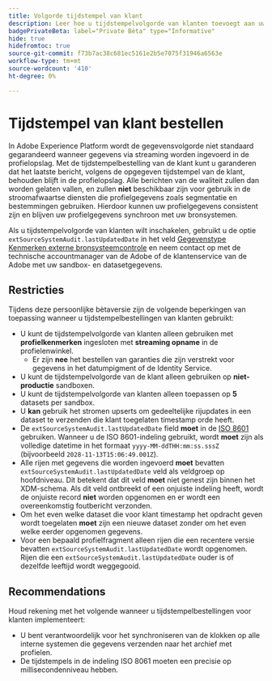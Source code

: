 ```yaml
---
title: Volgorde tijdstempel van klant
description: Leer hoe u tijdstempelvolgorde van klanten toevoegt aan uw gegevenssets om consistentie in uw profielgegevens te verzekeren.
badgePrivateBeta: label="Private Bèta" type="Informative"
hide: true
hidefromtoc: true
source-git-commit: f73b7ac38c681ec5161e2b5e7075f31946a6563e
workflow-type: tm+mt
source-wordcount: '410'
ht-degree: 0%

---
```



# Tijdstempel van klant bestellen

In Adobe Experience Platform wordt de gegevensvolgorde niet standaard gegarandeerd wanneer gegevens via streaming worden ingevoerd in de profielopslag. Met de tijdstempelbestelling van de klant kunt u garanderen dat het laatste bericht, volgens de opgegeven tijdstempel van de klant, behouden blijft in de profielopslag. Alle berichten van de waliteit zullen dan worden gelaten vallen, en zullen **niet** beschikbaar zijn voor gebruik in de stroomafwaartse diensten die profielgegevens zoals segmentatie en bestemmingen gebruiken. Hierdoor kunnen uw profielgegevens consistent zijn en blijven uw profielgegevens synchroon met uw bronsystemen.

Als u tijdstempelvolgorde van klanten wilt inschakelen, gebruikt u de optie `extSourceSystemAudit.lastUpdatedDate` in het veld [Gegevenstype Kenmerken externe bronsysteemcontrole](https://github.com/adobe/xdm/blob/master/docs/reference/mixins/shared/external-source-system-audit-details.schema.md) en neem contact op met de technische accountmanager van de Adobe of de klantenservice van de Adobe met uw sandbox- en datasetgegevens.

## Restricties

Tijdens deze persoonlijke bètaversie zijn de volgende beperkingen van toepassing wanneer u tijdstempelbestellingen van klanten gebruikt:

- U kunt de tijdstempelvolgorde van klanten alleen gebruiken met **profielkenmerken** ingesloten met **streaming opname** in de profielenwinkel.
   - Er zijn **nee** het bestellen van garanties die zijn verstrekt voor gegevens in het datumpigment of de Identity Service.
- U kunt de tijdstempelvolgorde van de klant alleen gebruiken op **niet-productie** sandboxen.
- U kunt de tijdstempelvolgorde van klanten alleen toepassen op **5** datasets per sandbox.
- U **kan** gebruik het stromen upserts om gedeeltelijke rijupdates in een dataset te verzenden die klant toegelaten timestamp orde heeft.
- De `extSourceSystemAudit.lastUpdatedDate` field **moet** in de [ISO 8601](https://www.iso.org/iso-8601-date-and-time-format.html) gebruiken. Wanneer u de ISO 8601-indeling gebruikt, wordt **moet** zijn als volledige datetime in het formaat `yyyy-MM-ddTHH:mm:ss.sssZ` (bijvoorbeeld `2028-11-13T15:06:49.001Z`).
- Alle rijen met gegevens die worden ingevoerd **moet** bevatten `extSourceSystemAudit.lastUpdatedDate` veld als veldgroep op hoofdniveau. Dit betekent dat dit veld **moet** niet genest zijn binnen het XDM-schema. Als dit veld ontbreekt of een onjuiste indeling heeft, wordt de onjuiste record **niet** worden opgenomen en er wordt een overeenkomstig foutbericht verzonden.
- Om het even welke dataset die voor klant timestamp het opdracht geven wordt toegelaten **moet** zijn een nieuwe dataset zonder om het even welke eerder opgenomen gegevens.
- Voor een bepaald profielfragment alleen rijen die een recentere versie bevatten `extSourceSystemAudit.lastUpdatedDate` wordt opgenomen. Rijen die een `extSourceSystemAudit.lastUpdatedDate` ouder is of dezelfde leeftijd wordt weggegooid.

## Recommendations

Houd rekening met het volgende wanneer u tijdstempelbestellingen voor klanten implementeert:

- U bent verantwoordelijk voor het synchroniseren van de klokken op alle interne systemen die gegevens verzenden naar het archief met profielen.
- De tijdstempels in de indeling ISO 8061 moeten een precisie op millisecondenniveau hebben.
